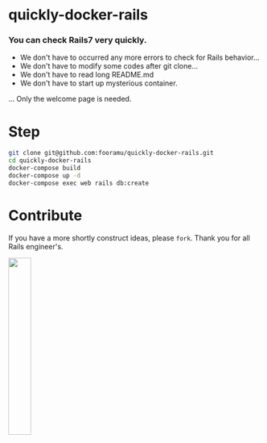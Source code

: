 # quickly-docker-rails

### You can check Rails7 very quickly.

- We don't have to occurred any more errors to check for Rails behavior...
- We don't have to modify some codes after git clone...
- We don't have to read long README.md
- We don't have to start up mysterious container.

... Only the welcome page is needed.

# Step

```bash
git clone git@github.com:fooramu/quickly-docker-rails.git
cd quickly-docker-rails
docker-compose build
docker-compose up -d
docker-compose exec web rails db:create
```

# Contribute

If you have a more shortly construct ideas, please `fork`.
Thank you for all Rails engineer's.

<img src="https://github.com/fooramu/quickly-docker-rails/assets/434513/3309761d-c616-462c-b92d-4681bbb0ac18" width="30%">


